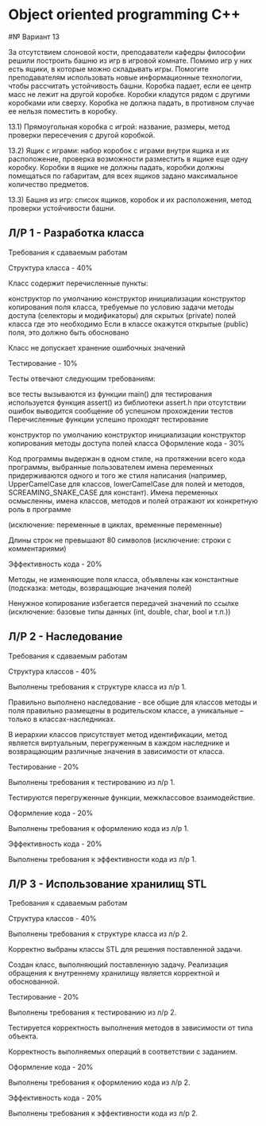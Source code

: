 ﻿# Object oriented programming C++

#№ Вариант 13

За отсутствием слоновой кости, преподаватели кафедры философии решили построить башню из игр в игровой комнате.
Помимо игр у них есть ящики, в которые можно складывать игры. Помогите преподавателям использовать новые информационные технологии, чтобы рассчитать устойчивость башни. Коробка падает, если ее центр масс не лежит на другой коробке. Коробки кладутся рядом с другими коробками или сверху. Коробка не должна падать, в противном случае ее нельзя поместить в коробку.

13.1) Прямоугольная коробка с игрой: название, размеры, метод проверки пересечения с другой коробкой.

13.2) Ящик с играми: набор коробок с играми внутри ящика и их расположение, проверка возможности разместить в ящике еще одну коробку.
Коробки в ящике не должны падать, коробки должны помещаться по габаритам, для всех ящиков задано максимальное количество предметов.

13.3) Башня из игр: список ящиков, коробок и их расположения, метод проверки устойчивости башни.

## Л/Р 1 - Разработка класса

Требования к сдаваемым работам


Структура класса - 40%

Класс содержит перечисленные пункты:

конструктор по умолчанию
конструктор инициализации
конструктор копирования
поля класса, требуемые по условию задачи
методы доступа (селекторы и модификаторы) для скрытых (private) полей класса где это необходимо
Если в классе окажутся открытые (public) поля, это должно быть обосновано

Класс не допускает хранение ошибочных значений

Тестирование - 10%

Тесты отвечают следующим требованиям:

все тесты вызываются из функции main()
для тестирования используется функция assert() из библиотеки assert.h
при отсутствии ошибок выводится сообщение об успешном прохождении тестов
Перечисленные функции успешно проходят тестирование

конструктор по умолчанию
конструктор инициализации
конструктор копирования
методы доступа полей класса
Оформление кода - 30%

Код программы выдержан в одном стиле, на протяжении всего кода программы, выбранные пользователем имена переменных придерживаются одного и того же стиля написания (например, UpperCamelCase для классов, lowerCamelCase для полей и методов, SCREAMING_SNAKE_CASE для констант). Имена переменных осмысленны, имена классов, методов и полей отражают их конкретную роль в программе

(исключение: переменные в циклах, временные переменные)

Длины строк не превышают 80 символов (исключение: строки с комментариями)

Эффективность кода - 20%

Методы, не изменяющие поля класса, объявлены как константные (подсказка: методы, возвращающие значения полей)

Ненужное копирование избегается передачей значений по ссылке (исключение: базовые типы данных (int, double, char, bool и т.п.))



## Л/Р 2 - Наследование

Требования к сдаваемым работам


Структура классов - 40%

Выполнены требования к структуре класса из л/р 1.

Правильно выполнено наследование - все общие для классов методы и поля правильно размещены в родительском классе, а уникальные – только в классах-наследниках.

В иерархии классов присутствует метод идентификации, метод является виртуальным, перегруженным в каждом наследнике и возвращающим различные значения в зависимости от класса.

Тестирование - 20%

Выполнены требования к тестированию из л/р 1.

Тестируются перегруженные функции, межклассовое взаимодействие.

Оформление кода - 20%

Выполнены требования к оформлению кода из л/р 1.

Эффективность кода - 20%

Выполнены требования к эффективности кода из л/р 1.


## Л/Р 3 - Использование хранилищ STL

Требования к сдаваемым работам


Структура классов - 40%

Выполнены требования к структуре класса из л/р 2.

Корректно выбраны классы STL для решения поставленной задачи.

Создан класс, выполняющий поставленную задачу. Реализация обращения к внутреннему хранилищу является корректной и обоснованной.

Тестирование - 20%

Выполнены требования к тестированию из л/р 2.

Тестируется корректность выполнения методов в зависимости от типа объекта.

Корректность выполняемых операций в соответствии с заданием.

Оформление кода - 20%

Выполнены требования к оформлению кода из л/р 2.

Эффективность кода - 20%

Выполнены требования к эффективности кода из л/р 2.




